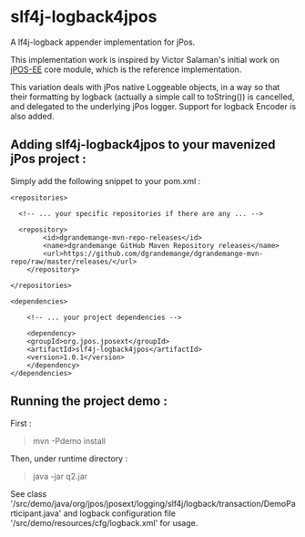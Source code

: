 slf4j-logback4jpos
==================
A lf4j-logback appender implementation for jPos.

This implementation work is inspired by Victor Salaman's initial work on <a href="https://github.com/jpos/jPOS-EE">jPOS-EE</a> core module, which is the reference implementation. 

This variation deals with jPos native Loggeable objects, in a way so that their formatting by logback (actually a simple call to toString()) is cancelled, and delegated to the underlying jPos logger.
Support for logback Encoder is also added.


Adding slf4j-logback4jpos to your mavenized jPos project :
---------------------------------------------------------
Simply add the following snippet to your pom.xml :

    <repositories>
    
      <!-- ... your specific repositories if there are any ... -->
    
      <repository>
    		<id>dgrandemange-mvn-repo-releases</id>
    		<name>dgrandemange GitHub Maven Repository releases</name>
    		<url>https://github.com/dgrandemange/dgrandemange-mvn-repo/raw/master/releases/</url>
    	</repository>
    
    </repositories>

    <dependencies>
    
        <!-- ... your project dependencies -->
    
        <dependency>
		<groupId>org.jpos.jposext</groupId>
		<artifactId>slf4j-logback4jpos</artifactId>
		<version>1.0.1</version>        
        </dependency>        
    </dependencies>

Running the project demo :
--------------------------
First :
> mvn -Pdemo install

Then, under runtime directory :
> java -jar q2.jar

See class '/src/demo/java/org/jpos/jposext/logging/slf4j/logback/transaction/DemoParticipant.java' and logback configuration file '/src/demo/resources/cfg/logback.xml' for usage.
